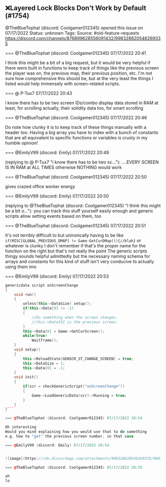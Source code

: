 ## ❌Layered Lock Blocks Don't Work by Default (#1754)
@TheBlueTophat (discord: Coolgamer012345) opened this issue on 07/17/2022
Status: unknown
Tags: 
Source: #old-feature-requests https://discord.com/channels/876899628556091432/998328620546269335


=== @TheBlueTophat (discord: Coolgamer012345) 07/17/2022 20:41

I think this might be a bit of a big request, but it would be very helpful if there were built in functions to keep track of things like the previous screen the player was on, the previous map, their previous position, etc. I'm not sure how comprehensive this should be, but at the very least the things I listed would help immensely with screen-related scripts.

=== @ P-Tux7 07/17/2022 20:43

i know there has to be two screen IDs/combo display data stored in RAM at least, for scrolling
actually, their solidity data too, for smart scrolling

=== @TheBlueTophat (discord: Coolgamer012345) 07/17/2022 20:46

Do note how clunky it is to keep track of these things manually with a header too. Having a big array you have to index with a bunch of constants that are all equivalent to specific functions or variables is crusty in my humble opinion!

=== @EmilyV99 (discord: Emily) 07/17/2022 20:49

(replying to @ P-Tux7 "i know there has to be two sc…"): ....EVERY SCREEN IS IN RAM
at ALL TIMES
otherwise NOTHING would work

=== @TheBlueTophat (discord: Coolgamer012345) 07/17/2022 20:50

gives crazed office worker energy

=== @EmilyV99 (discord: Emily) 07/17/2022 20:50

(replying to @TheBlueTophat (discord: Coolgamer012345) "I think this might be a bit o…"): you can track this stuff yourself easily enough
and generic scripts allow setting events based on them, too

=== @TheBlueTophat (discord: Coolgamer012345) 07/17/2022 20:51

It's not terribly difficult to but unironically having to be like `if(MISC[GLOBAL_PREVIOUS_DMAP] != Game-GetCurDMap()){//blah}` or whatever is clunky
I don't remember if that's the proper name for the function on the right but that's not really the point
The generic scripts thingy sounds helpful admittedly
but the necessary naming schema for arrays and constants for this kind of stuff isn't very conducive to actually using them imo

=== @EmilyV99 (discord: Emily) 07/17/2022 20:53

```cpp
genericdata script onScreenChange
{
    void run()
    {
        unless(this->DataSize) setup();
        if(this->Data[0] != -1)
        {
            //Do something when the screen changes.
            //this->Data[0] is the previous screen.
        }
        this->Data[0] = Game->GetCurScreen();
        while(true)
            Waitframe();
    }
    void setup()
    {
        this->ReloadState[GENSCR_ST_CHANGE_SCREEN] = true;
        this->DataSize = 1;
        this->Data[0] = -1;
    }
    void init()
    {
        if(scr = checkGenericScript("onScreenChange"))
        {
            Game->LoadGenericData(scr)->Running = true;
        }
    }
}```

=== @TheBlueTophat (discord: Coolgamer012345) 07/17/2022 20:54

Oh interesting
Would you mind explaining how you would use that to do something
e.g. how to "get" the previous screen number, in that case

=== @EmilyV99 (discord: Emily) 07/17/2022 20:54


![image](https://cdn.discordapp.com/attachments/998328620546269335/998332002967232552/unknown.png?ex=65e4e3a1&is=65d26ea1&hm=5e311fb460e5b68273fc8ba45a545159041f221b9f65698e1fa21990e2693d88&)

=== @TheBlueTophat (discord: Coolgamer012345) 07/17/2022 20:55

oh
lo
